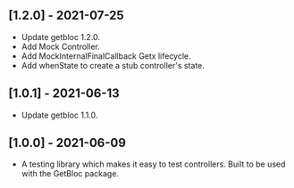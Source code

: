 ## [1.2.0] - 2021-07-25

* Update getbloc 1.2.0.
* Add Mock Controller.
* Add MockInternalFinalCallback Getx lifecycle.
* Add whenState to create a stub controller's state.

## [1.0.1] - 2021-06-13

* Update getbloc 1.1.0.

## [1.0.0] - 2021-06-09

* A testing library which makes it easy to test controllers. Built to be used with the GetBloc package.
